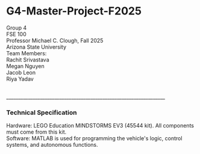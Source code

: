 # G4-Master-Project-F2025
Group 4 <br>
FSE 100 <br>
Professor Michael C. Clough, 
Fall 2025<br>
Arizona State University
<br>
Team Members: <br> 
Rachit Srivastava <br>
Megan Nguyen <br>
Jacob Leon <br> 
Riya Yadav <br>

<br> __________________________________________________________________<br> 
<h3>Technical Specification</h3>
Hardware: LEGO Education MINDSTORMS EV3 (45544 kit). All components must come from this kit. <br> 
Software: MATLAB is used for programming the vehicle's logic, control systems, and autonomous functions. <br> 

